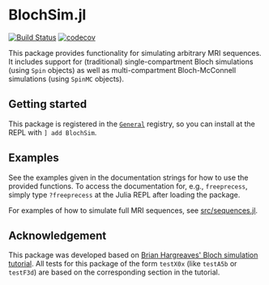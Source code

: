 # BlochSim.jl

[![Build Status](https://travis-ci.org/StevenWhitaker/BlochSim.jl.svg?branch=master)](https://travis-ci.org/StevenWhitaker/BlochSim.jl)
[![codecov](https://codecov.io/gh/StevenWhitaker/BlochSim.jl/branch/master/graph/badge.svg)](https://codecov.io/gh/StevenWhitaker/BlochSim.jl)

This package provides functionality for simulating arbitrary MRI sequences.
It includes support for (traditional) single-compartment Bloch simulations
(using `Spin` objects) as well as multi-compartment Bloch-McConnell simulations
(using `SpinMC` objects).

## Getting started
This package is registered in the
[`General`](https://github.com/JuliaRegistries/General) registry, so you can
install at the REPL with `] add BlochSim`.

## Examples
See the examples given in the documentation strings for how to use the provided
functions. To access the documentation for, e.g., `freeprecess`, simply type
`?freeprecess` at the Julia REPL after loading the package.

For examples of how to simulate full MRI sequences, see
[src/sequences.jl](https://github.com/StevenWhitaker/BlochSim.jl/blob/master/src/sequences.jl).

## Acknowledgement
This package was developed based on
[Brian Hargreaves' Bloch simulation tutorial](http://mrsrl.stanford.edu/~brian/bloch/).
All tests for this package of the form `testX0x` (like `testA5b` or `testF3d`)
are based on the corresponding section in the tutorial.
